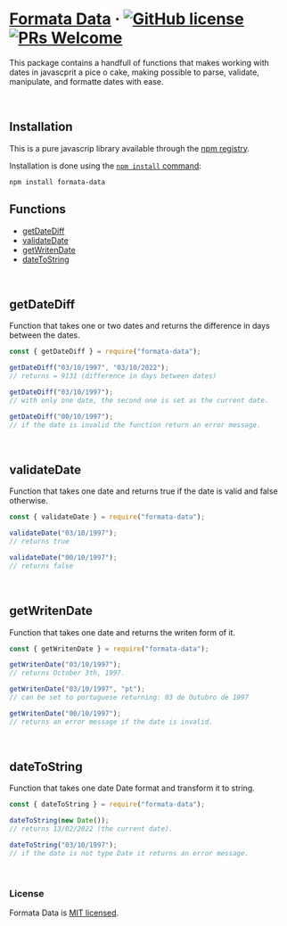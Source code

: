 # [Formata Data](https://www.npmjs.com/package/formata-data) &middot; [![GitHub license](https://img.shields.io/badge/license-MIT-blue.svg)](https://github.com/facebook/react/blob/main/LICENSE) [![PRs Welcome](https://img.shields.io/badge/PRs-welcome-brightgreen.svg)](https://www.dataschool.io/how-to-contribute-on-github/)

This package contains a handfull of functions that makes working with dates in javascprit a pice o cake, making possible to parse, validate, manipulate, and formatte dates with ease.

<br />

## Installation

This is a pure javascrip library available through the
[npm registry](https://www.npmjs.com/).

Installation is done using the
[`npm install` command](https://docs.npmjs.com/getting-started/installing-npm-packages-locally):

```console
npm install formata-data
```

## Functions

- [getDateDiff](#getdatediff)
- [validateDate](#validatedate)
- [getWritenDate](#getwritendate)
- [dateToString](#datetostring)

<br />

## getDateDiff

Function that takes one or two dates and returns the difference in days between the dates.

```javascript
const { getDateDiff } = require("formata-data");

getDateDiff("03/10/1997", "03/10/2022");
// returns = 9131 (difference in days between dates)

getDateDiff("03/10/1997");
// with only one date, the second one is set as the current date.

getDateDiff("00/10/1997");
// if the date is invalid the function return an error message.
```

<br />

## validateDate

Function that takes one date and returns true if the date is valid and false otherwise.

```javascript
const { validateDate } = require("formata-data");

validateDate("03/10/1997");
// returns true

validateDate("00/10/1997");
// returns false
```

<br />

## getWritenDate

Function that takes one date and returns the writen form of it.

```javascript
const { getWritenDate } = require("formata-data");

getWritenDate("03/10/1997");
// returns October 3th, 1997.

getWritenDate("03/10/1997", "pt");
// can be set to portuguese returning: 03 de Outubro de 1997

getWritenDate("00/10/1997");
// returns an error message if the date is invalid.
```

<br />

## dateToString

Function that takes one date Date format and transform it to string.

```javascript
const { dateToString } = require("formata-data");

dateToString(new Date());
// returns 13/02/2022 (the current date).

dateToString("03/10/1997");
// if the date is not type Date it returns an error message.
```

<br />

### License

Formata Data is [MIT licensed](./LICENSE).

